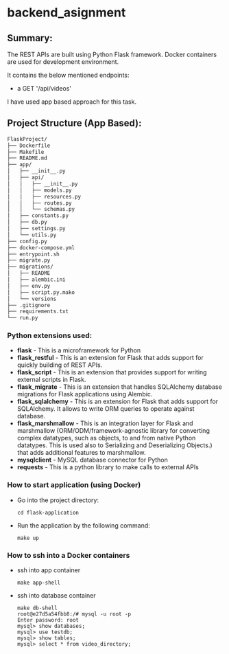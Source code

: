 # backend_asignment
## Summary:
The REST APIs are built using Python Flask framework. Docker containers are used for development environment.

It contains the below mentioned endpoints:
- a GET '/api/videos'

 I have used app based approach for this task.

## Project Structure (App Based):
```bash
FlaskProject/
├── Dockerfile
├── Makefile
├── README.md
├── app/
│   ├── __init__.py
│   ├── api/
│   │   ├── __init__.py
│   │   ├── models.py
│   │   ├── resources.py
│   │   ├── routes.py
│   │   └── schemas.py
│   ├── constants.py
│   ├── db.py
│   ├── settings.py
│   └── utils.py
├── config.py
├── docker-compose.yml
├── entrypoint.sh
├── migrate.py
├── migrations/
│   ├── README
│   ├── alembic.ini
│   ├── env.py
│   ├── script.py.mako
│   └── versions
├── .gitignore
├── requirements.txt
└── run.py
```

### Python extensions used:
- **flask** - This is a microframework for Python
- **flask_restful** - This is an extension for Flask that adds support for quickly building of REST APIs.
- **flask_script** - This is an extension that provides support for writing external scripts in Flask.
- **flask_migrate** - This is an extension that handles SQLAlchemy database migrations for Flask applications using Alembic.
- **flask_sqlalchemy** - This is an extension for Flask that adds support for SQLAlchemy. It allows to write ORM queries to operate against database.
- **flask_marshmallow** - This is an integration layer for Flask and marshmallow (ORM/ODM/framework-agnostic library for converting complex datatypes, such as objects, to and from native Python datatypes. This is used also to Serializing and Deserializing Objects.) that adds additional features to marshmallow.
- **mysqlclient** - MySQL database connector for Python
- **requests** - This is a python library to make calls to external APIs

### How to start application (using Docker)
- Go into the project directory:
    ```
    cd flask-application
    ```
- Run the application by the following command:
    ```
    make up
    ```

### How to ssh into a Docker containers
- ssh into app container
    ```
    make app-shell
    ```
- ssh into database container
    ```
    make db-shell
    root@e27d5a54fbb8:/# mysql -u root -p
    Enter password: root
    mysql> show databases;
    mysql> use testdb;
    mysql> show tables;
    mysql> select * from video_directory;
    ````
